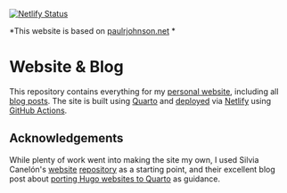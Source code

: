 [![Netlify Status](https://api.netlify.com/api/v1/badges/7256a82e-e340-4ff3-817a-b74a275d57c5/deploy-status)](https://app.netlify.com/sites/hcostax/deploys)

*This website is based on [paulrjohnson.net](https://paulrjohnson.net/) *

# Website & Blog

This repository contains everything for my [personal website](https://hcostax.com), including all [blog posts](https://hcostax.com/blog). The site is built using [Quarto](https://quarto.org/) and [deployed](https://quarto.org/docs/publishing/netlify.html) via [Netlify](https://netlify.com) using [GitHub Actions](https://github.com/quarto-dev/quarto-actions/tree/main/publish).

## Acknowledgements

While plenty of work went into making the site my own, I used Silvia Canelón's [website](https://silviacanelon.com/) [repository](https://github.com/spcanelon/silvia) as a starting point, and their excellent blog post about [porting Hugo websites to Quarto](https://silviacanelon.com/blog/2023-09-29-hello-quarto/) as guidance. 
